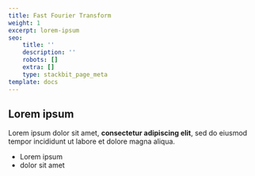 ```yaml
---
title: Fast Fourier Transform
weight: 1
excerpt: lorem-ipsum
seo:
    title: ''
    description: ''
    robots: []
    extra: []
    type: stackbit_page_meta
template: docs
---
```


## Lorem ipsum

Lorem ipsum dolor sit amet, **consectetur adipiscing elit**, sed do eiusmod tempor incididunt ut labore et dolore magna aliqua.

-   Lorem ipsum
-   dolor sit amet
